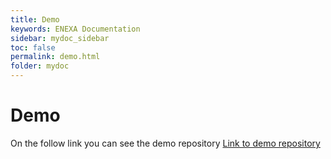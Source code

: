 ```yaml
---
title: Demo
keywords: ENEXA Documentation
sidebar: mydoc_sidebar
toc: false
permalink: demo.html
folder: mydoc
---
```


# Demo

On the follow link you can see the demo repository
[Link to demo repository](https://github.com/EnexaProject/enexa-knowledge-extraction-demo-frontend/tree/develop)